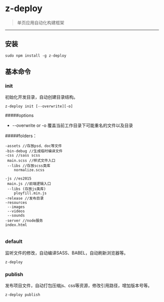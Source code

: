 # z-deploy
>单页应用自动化构建框架

***

## 安装

```
sudo npm install -g z-deploy
```

## 基本命令

### init
初始化开发目录，自动创建目录结构。

```
z-deploy init [--overwrite][-o]
```
#####options
* --overwrite or -o 覆盖当前工作目录下可能重名的文件以及目录

#####folders：

```
-assets //存放psd、doc等文件
-bin-debug //生成临时编译文件
-css //sass scss
 main.scss //样式文件入口
 --libs //存放scss类库
 	normalize.scss 

-js //es2015
 main.js //前端逻辑入口
 --libs (存放js类库)
 	ployfill.min.js
-release //发布目录
-resources
 --images
 --videos
 --sounds
-server //node服务
index.html 
  	 
```


### default
监听文件的修改，自动编译SASS、BABEL，自动刷新浏览器等。

```
z-deploy 
```


### publish
发布项目文件，自动打包压缩js、css等资源，修改引用路径，增加版本号等。

```
z-deploy publish
```





